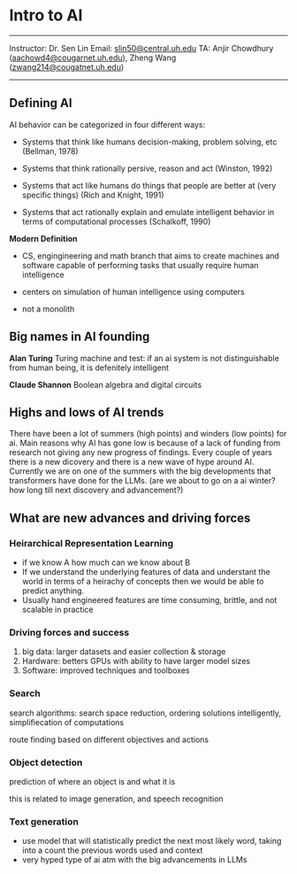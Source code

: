 # Intro to AI

---
Instructor: Dr. Sen Lin
Email: slin50@central.uh.edu
TA: Anjir Chowdhury (aachowd4@cougarnet.uh.edu), Zheng Wang (zwang214@cougatnet.uh.edu)

---

## Defining AI
AI behavior can be categorized in four different ways:

- Systems that think like humans
    decision-making, problem solving, etc (Bellman, 1978)

- Systems that think rationally
    persive, reason and act (Winston, 1992)

- Systems that act like humans
    do things that people are better at (very specific things) (Rich and Knight, 1991)

- Systems that act rationally
    explain and emulate intelligent behavior in terms of computational processes (Schalkoff, 1990)

**Modern Definition**

- CS, engingineering and math branch that aims to create machines and software capable of performing tasks that usually require human intelligence

- centers on simulation of human intelligence using computers

- not a monolith

## Big names in AI founding

**Alan Turing**
Turing machine and test: if an ai system is not distinguishable from human being, it is defenitely intelligent

**Claude Shannon**
Boolean algebra and digital circuits

## Highs and lows of AI trends

There have been a lot of summers (high points) and winders (low points) for ai. Main reasons why AI has gone low is because of a lack of funding from research not giving any  new progress of findings. Every couple of years there is a new dicovery and there is a new wave of hype around AI. Currently we are on one of the summers with the big developments that transformers have done for the LLMs. (are we about to go on a ai winter? how long till next discovery and advancement?)

## What are new advances and driving forces

### Heirarchical Representation Learning

- if we know A how much can we know about B
- If we understand the underlying features of data and understant the world in terms of a heirachy of concepts then we would be able to predict anything.
- Usually hand engineered features are time consuming, brittle, and not scalable in practice

### Driving forces and success

1. big data: larger datasets and easier collection & storage
2. Hardware: betters GPUs with ability to have larger model sizes
3. Software: improved techniques and toolboxes

### Search

search algorithms: search space reduction, ordering solutions intelligently, simplifiecation of computations

route finding based on different objectives and actions

### Object detection

prediction of where an object is and what it is

this is related to image generation, and speech recognition

### Text generation

- use model that will statistically predict the next most likely word, taking into a count the previous words used and context
- very hyped type of ai atm with the big advancements in LLMs
